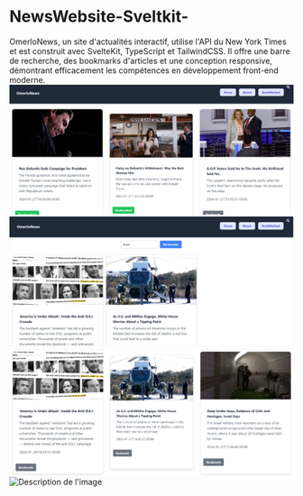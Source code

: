 # NewsWebsite-Sveltkit-
OmerloNews, un site d'actualités interactif, utilise l'API du New York Times et est construit avec SvelteKit, TypeScript et TailwindCSS. Il offre une barre de recherche, des bookmarks d'articles et une conception responsive, démontrant efficacement les compétences en développement front-end moderne.
![Description de l'image](imagesgit/im5_1.jpg)
![Description de l'image](imagesgit/im5_2.jpg)
![Description de l'image](imagesgit/im5_4.jpg)
![Description de l'image](imagesgit/im5_6.jpg)
